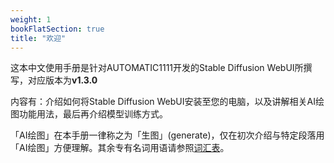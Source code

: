 ```yaml
---
weight: 1
bookFlatSection: true
title: "欢迎"
---
```


这本中文使用手册是针对AUTOMATIC1111开发的Stable Diffusion WebUI所撰写，对应版本为**v1.3.0**

内容有：介绍如何将Stable Diffusion WebUI安装至您的电脑，以及讲解相关AI绘图功能用法，最后再介绍模型训练方式。

「AI绘图」在本手册一律称之为「生图」(generate)，仅在初次介绍与特定段落用「AI绘图」方便理解。其余专有名词用语请参照[词汇表](../references/glossary)。
